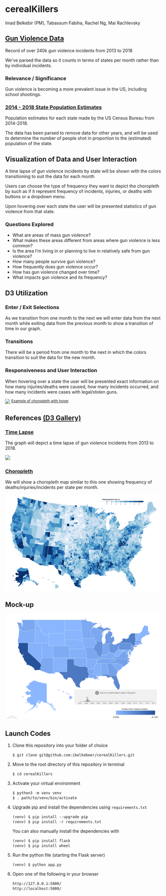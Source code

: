 # cerealKillers <!-- belkebirI_fabihaT_ngR_rachlevskyM -->

Imad Belkebir (PM), Tabassum Fabiha, Rachel Ng, Mai Rachlevsky


## [Gun Violence Data](https://www.kaggle.com/jameslko/gun-violence-data)
<!-- Description of data set(s). Source (brief description + hyperlink) -->

Record of over 240k gun violence incidents from 2013 to 2018

We've parsed the data so it counts in terms of states per month rather than by individual incidents.  

### Relevance / Significance

Gun violence is becoming a more prevalent issue in the US, including school shootings.

### [2014 - 2018 State Population Estimates](https://www.census.gov/newsroom/press-kits/2018/pop-estimates-national-state.html)

Population estimates for each state made by the US Census Bureau from 2014-2018. 

The data has been parsed to remove data for other years, and will be used to determine the number of people shot in proportion to the (estimated) population of the state.

## Visualization of Data and User Interaction

<!-- Explanation, in broad strokes if necessary, of how you aim to make this data come alive. What will be shown, absent user interaction? -->

A time lapse of gun violence incidents by state will be shown with the colors transitioning to suit the data for each month

<!-- How will user interact with your visualization? -->

Users can choose the type of frequency they want to depict the choropleth by such as if it represent frequency of incidents, injuries, or deaths with buttons or a dropdown menu. 

Upon hovering over each state the user will be presented statistics of gun violence from that state.

### Questions Explored
<!-- What questions will your visualization allow user to explore? What questions will it provoke? -->

- What are areas of mass gun violence?
- What makes these areas different from areas where gun violence is less common?
- Is the area I’m living in or planning to live in relatively safe from gun violence?
- How many people survive gun violence? 
- How frequently does gun violence occur? 
- How has gun violence changed over time? 
- What impacts gun violence and its frequency? 


## D3 Utilization 
<!-- Explanation of D3 feature utilization: -->

### Enter / Exit Selections <!-- enter/exit selections? -->

As we transition from one month to the next we will enter data from the next month while exiting data from the previous month to show a transition of time in our graph.

### Transitions <!-- transitions? -->

There will be a period from one month to the next in which the colors transition to suit the data for the new month.

### Responsiveness and User Interaction 
When hovering over a state the user will be presented exact information on how many injuries/deaths were caused, how many incidents occurred, and how many incidents were cases with legal/stolen guns.

<img src="https://github.com/ibelkebeer/cerealKillers/blob/master/doc/map_hover.gif?raw=true">
<sup><a href="https://vida.io/documents/4vZ9mRGyepoyQxFcK">Example of choropleth with hover</a></sup>

## References [(D3 Gallery)](github.com/d3/d3/wiki/Gallery)
<!-- similarity to gallery (http://www.github.com/d3/d3/wiki/Gallery) examples? Which and how? -->
<!-- Sketch/mock-up/screenshot of your envisioned visualization. -->

### [Time Lapse](http://www.brightpointinc.com/united-states-trade-deficit/)

The graph will depict a time lapse of gun violence incidents from 2013 to 2018.

<img src="https://github.com/ibelkebeer/cerealKillers/blob/master/doc/timelapse.gif?raw=true">

### [Choropleth](https://observablehq.com/@d3/choropleth)

We will show a choropleth map similar to this one showing frequency of deaths/injuries/incidents per state per month.

<img src="https://github.com/ibelkebeer/cerealKillers/blob/master/doc/choropleth.png?raw=true">

## Mock-up

<img src="https://github.com/ibelkebeer/cerealKillers/blob/master/doc/map.png?raw=true">

## Launch Codes


1. Clone this repository into your folder of choice
    ```
    $ git clone git@github.com:ibelkebeer/cerealKillers.git
    ```
    
2. Move to the root directory of this repository in terminal
    ```
    $ cd cerealKillers
    ```
    
3. Activate your virtual environment
    ```
    $ python3 -m venv venv
    $ . path/to/venv/bin/activate
    ```
    
4. Upgrade pip and install the dependencies using `requirements.txt`
    ```
    (venv) $ pip install --upgrade pip
    (venv) $ pip install -r requirements.txt
    ```
    You can also manually install the dependencies with
    ```
    (venv) $ pip install flask
    (venv) $ pip install wheel
    ```

5. Run the python file (starting the Flask server)
    ```
    (venv) $ python app.py
    ```
    
6. Open one of the following in your browser
    ```
    http://127.0.0.1:5000/
    http://localhost:5000/
    ```
